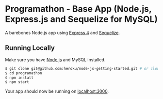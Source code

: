 # Programathon - Base App (Node.js, Express.js and Sequelize for MySQL)

A barebones Node.js app using [Express 4](http://expressjs.com/) and [Sequelize](http://sequelizejs.com/).

## Running Locally

Make sure you have [Node.js](http://nodejs.org/) and MySQL installed.

```sh
$ git clone git@github.com:heroku/node-js-getting-started.git # or clone your own fork
$ cd programathon
$ npm install
$ npm start
```

Your app should now be running on [localhost:3000](http://localhost:5000/).